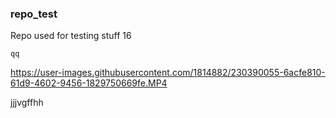 ### repo_test
Repo used for testing stuff 16

	qq


https://user-images.githubusercontent.com/1814882/230390055-6acfe810-61d9-4602-9456-1829750669fe.MP4




jjjvgffhh
